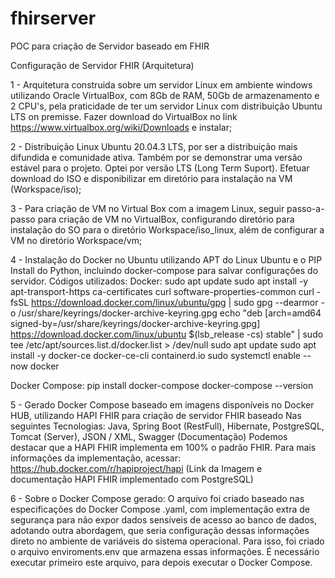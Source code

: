 # fhirserver
POC para criação de Servidor baseado em FHIR

Configuração de Servidor FHIR (Arquitetura)

1 - Arquitetura construida sobre um servidor Linux em ambiente windows utilizando Oracle VirtualBox,
com 8Gb de RAM, 50Gb de armazenamento e 2 CPU's, pela praticidade de ter um servidor Linux com distribuição Ubuntu LTS on premisse. 
Fazer download do VirtualBox no link https://www.virtualbox.org/wiki/Downloads e instalar;

2 - Distribuição Linux Ubuntu 20.04.3 LTS, por ser a distribuição mais difundida e comunidade ativa. Também por se demonstrar uma 
versão estável para o projeto. Optei por versão LTS (Long Term Suport). Efetuar download do ISO e disponibilizar em diretório 
para instalação na VM (Workspace/iso);

3 - Para criação de VM no Virtual Box com a imagem Linux, seguir passo-a-passo para criação de VM no VirtualBox, configurando 
diretório para instalação do SO para o diretório Workspace/iso_linux, além de configurar a VM no diretório Workspace/vm;

4 - Instalação do Docker no Ubuntu utilizando APT do Linux Ubuntu e o PIP Install do Python, incluindo
docker-compose para salvar configurações do servidor.
Códigos utilizados:
Docker:
sudo apt update
sudo apt install -y apt-transport-https ca-certificates curl software-properties-common
curl -fsSL https://download.docker.com/linux/ubuntu/gpg | sudo gpg --dearmor -o /usr/share/keyrings/docker-archive-keyring.gpg
echo "deb [arch=amd64 signed-by=/usr/share/keyrings/docker-archive-keyring.gpg] https://download.docker.com/linux/ubuntu $(lsb_release -cs) stable" | sudo tee /etc/apt/sources.list.d/docker.list > /dev/null
sudo apt update
sudo apt install -y docker-ce docker-ce-cli containerd.io
sudo systemctl enable --now docker

Docker Compose:
pip install docker-compose
docker-compose --version

5 - Gerado Docker Compose baseado em imagens disponíveis no Docker HUB, utilizando HAPI FHIR para criação de servidor FHIR baseado
Nas seguintes Tecnologias:
Java, Spring Boot (RestFull), Hibernate, PostgreSQL, Tomcat (Server), JSON / XML, Swagger (Documentação)
Podemos destacar que a HAPI FHIR implementa em 100% o padrão FHIR.
Para mais informações da implementação, acessar:
https://hub.docker.com/r/hapiproject/hapi (Link da Imagem e documentação HAPI FHIR implementado com PostgreSQL)

6 - Sobre o Docker Compose gerado: O arquivo foi criado baseado nas especificações do Docker Compose .yaml, com implementação extra de segurança para
não expor dados sensíveis de acesso ao banco de dados, adotando outra abordagem, que seria configuração dessas informações
direto no ambiente de variáveis do sistema operacional. Para isso, foi criado o arquivo enviroments.env que armazena essas informações.
É necessário executar primeiro este arquivo, para depois executar o Docker Compose.

